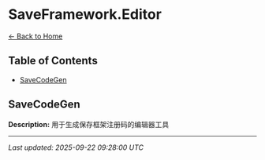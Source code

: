 # SaveFramework.Editor

[← Back to Home](Home.md)

## Table of Contents

- [SaveCodeGen](#savecodegen)

## SaveCodeGen

**Description:** 用于生成保存框架注册码的编辑器工具

---

*Last updated: 2025-09-22 09:28:00 UTC*
